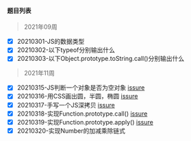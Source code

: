 #### 题目列表

> 2021年09周
  - [x] 20210301-JS的数据类型
  - [x] 20210302-以下typeof分别输出什么
  - [x] 20210303-以下Object.prototype.toString.call()分别输出什么 

> 2021年11周
  - [x] 20210315-JS判断一个对象是否为空对象 [issure](https://github.com/JuneBlueberry/blog-post-code/issues/4)
  - [x] 20210316-用CSS画出圆，半圆，椭圆 [issure](https://github.com/JuneBlueberry/blog-post-code/issues/1)
  - [x] 20210317-手写一个JS深拷贝 [issure](https://github.com/JuneBlueberry/blog-post-code/issues/2)
  - [x] 20210318-实现Function.prototype.call() [issure](https://github.com/JuneBlueberry/blog-post-code/issues/3)
  - [x] 20210319-实现Function.prototype.apply() [issure](https://github.com/JuneBlueberry/blog-post-code/issues/5)
  - [x] 20210320-实现Number的加减乘除链式
